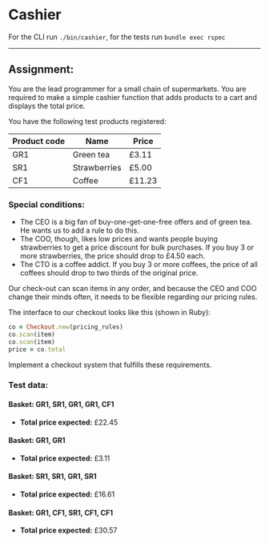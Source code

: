 # Cashier

For the CLI run `./bin/cashier`, for the tests run `bundle exec rspec`

---

## Assignment:

You are the lead programmer for a small chain of supermarkets. You are required to make a simple cashier function that adds products to a cart and displays the total price.

You have the following test products registered:

| Product code | Name          | Price  |
|--------------|---------------|--------|
| GR1          | Green tea     | £3.11  |
| SR1          | Strawberries  | £5.00  |
| CF1          | Coffee        | £11.23 |

### Special conditions:

- The CEO is a big fan of buy-one-get-one-free offers and of green tea. He wants us to add a rule to do this.
- The COO, though, likes low prices and wants people buying strawberries to get a price discount for bulk purchases. If you buy 3 or more strawberries, the price should drop to £4.50 each.
- The CTO is a coffee addict. If you buy 3 or more coffees, the price of all coffees should drop to two thirds of the original price.

Our check-out can scan items in any order, and because the CEO and COO change their minds often, it needs to be flexible regarding our pricing rules.

The interface to our checkout looks like this (shown in Ruby):

```ruby
co = Checkout.new(pricing_rules)
co.scan(item)
co.scan(item)
price = co.total
```

Implement a checkout system that fulfills these requirements.

### Test data:

#### Basket: GR1, SR1, GR1, GR1, CF1
- **Total price expected:** £22.45

#### Basket: GR1, GR1
- **Total price expected:** £3.11

#### Basket: SR1, SR1, GR1, SR1
- **Total price expected:** £16.61

#### Basket: GR1, CF1, SR1, CF1, CF1
- **Total price expected:** £30.57